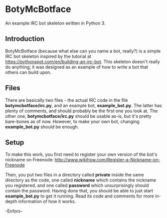 # BotyMcBotface

An example IRC bot skeleton written in Python 3.

## Introduction

BotyMcBotface (because what else can you name a bot, really?) is a
simple IRC bot skeleton inspired by the tutorial at
https://pythonspot.com/en/building-an-irc-bot. This skeleton doesn't
really do anything; it was designed as an example of how to write a
bot that others can build upon.

## Files

There are basically two files - the actual IRC code in the file
**botymcbotface/irc.py**, and an example bot, **example_bot.py**. The
latter has plenty of comments, and should probably be the first one
you look at. The other one, **botymcbotface/irc.py** should be usable
as-is, but it's pretty bare-bones as of now. However, to make your own
bot, changing **example_bot.py** should be enough.

## Setup

To make this work, you first need to register your own version of the
bot's nickname on Freenode:
http://www.wikihow.com/Register-a-Nickname-on-Freenode

Then, you put two files in a directory called **private** inside the
same directory as the code, one called **nickname** which contains the
nickname you registered, and one called **password** which
unsurprisingly should contain the password. Having done that, you
should be able to just start **example_bot.py** to get it running.
Read its code and comments for more in-depth information of how it
works.

-Enfors-

